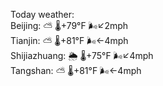 Today weather:  
Beijing: ⛅️  🌡️+79°F 🌬️↙2mph  
Tianjin: ⛅️  🌡️+81°F 🌬️←4mph  
Shijiazhuang: 🌦 🌡️+75°F 🌬️↙4mph  
Tangshan: ⛅️  🌡️+81°F 🌬️←4mph  
